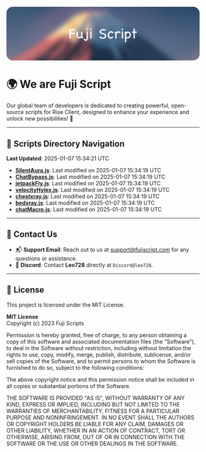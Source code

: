 ![Banner](.github/b.webp)

# 🌍 **We are Fuji Script**

Our global team of developers is dedicated to creating powerful, open-source scripts for Rise Client, designed to enhance your experience and unlock new possibilities! 🌟

---
<!-- SCRIPTS_NAVIGATION_START -->
## 📂 **Scripts Directory Navigation**

**Last Updated**: 2025-01-07 15:34:21 UTC

- **[SilentAura.js](scripts/SilentAura.js)**: Last modified on 2025-01-07 15:34:19 UTC
- **[ChatBypass.js](scripts/ChatBypass.js)**: Last modified on 2025-01-07 15:34:19 UTC
- **[jetpackFly.js](scripts/jetpackFly.js)**: Last modified on 2025-01-07 15:34:19 UTC
- **[velocityHylex.js](scripts/velocityHylex.js)**: Last modified on 2025-01-07 15:34:19 UTC
- **[chestxray.js](scripts/chestxray.js)**: Last modified on 2025-01-07 15:34:19 UTC
- **[bedxray.js](scripts/bedxray.js)**: Last modified on 2025-01-07 15:34:19 UTC
- **[chatMacro.js](scripts/chatMacro.js)**: Last modified on 2025-01-07 15:34:19 UTC

<!-- SCRIPTS_NAVIGATION_END -->

---

## 💬 **Contact Us**  
- 📬 **Support Email**: Reach out to us at [support@fujiscript.com](mailto:support@fujiscript.com) for any questions or assistance.  
- 💬 **Discord**: Contact **Leo728** directly at `Discord@leo728`.

---

## 📜 **License**

This project is licensed under the MIT License.  

**MIT License**  
Copyright (c) 2023 Fuji Scripts  

Permission is hereby granted, free of charge, to any person obtaining a copy of this software and associated documentation files (the "Software"), to deal in the Software without restriction, including without limitation the rights to use, copy, modify, merge, publish, distribute, sublicense, and/or sell copies of the Software, and to permit persons to whom the Software is furnished to do so, subject to the following conditions:  

The above copyright notice and this permission notice shall be included in all copies or substantial portions of the Software.  

THE SOFTWARE IS PROVIDED "AS IS", WITHOUT WARRANTY OF ANY KIND, EXPRESS OR IMPLIED, INCLUDING BUT NOT LIMITED TO THE WARRANTIES OF MERCHANTABILITY, FITNESS FOR A PARTICULAR PURPOSE AND NONINFRINGEMENT. IN NO EVENT SHALL THE AUTHORS OR COPYRIGHT HOLDERS BE LIABLE FOR ANY CLAIM, DAMAGES OR OTHER LIABILITY, WHETHER IN AN ACTION OF CONTRACT, TORT OR OTHERWISE, ARISING FROM, OUT OF OR IN CONNECTION WITH THE SOFTWARE OR THE USE OR OTHER DEALINGS IN THE SOFTWARE.  
